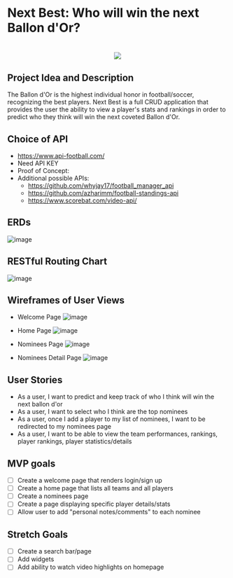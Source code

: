 # Next Best: Who will win the next Ballon d'Or?

<h1 align="center">
  <img src="https://library.sportingnews.com/styles/crop_style_16_9_tablet_2x/s3/2021-08/ballon-dor_jdrcxk2gyy5v1qbj8784anq4a.jpg?itok=ZlNPtzCQ">
 </h1>

## Project Idea and Description
The Ballon d'Or is the highest individual honor in football/soccer, recognizing the best players.
Next Best is a full CRUD application that provides the user the ability to view a player's stats and rankings in order to predict who they think will win the next coveted Ballon d'Or.

## Choice of API
- https://www.api-football.com/
- Need API KEY
- Proof of Concept: 
- Additional possible APIs:
  - https://github.com/whyjay17/football_manager_api
  - https://github.com/azharimm/football-standings-api  
  - https://www.scorebat.com/video-api/

## ERDs
![image](https://user-images.githubusercontent.com/96402339/156059461-c98fcb3a-b5ac-485f-b559-bf7fd8e36591.png)


## RESTful Routing Chart
![image](https://user-images.githubusercontent.com/96402339/155938542-ecbb3208-cad6-4208-bda6-481abd873561.png)


## Wireframes of User Views
- Welcome Page
![image](https://user-images.githubusercontent.com/96402339/155942721-e5ce1165-bc88-40ba-9101-b59d299cc0ba.png)

- Home Page
![image](https://user-images.githubusercontent.com/96402339/155942734-d7217140-3ae0-4d3c-b9a7-9747097443a5.png)

- Nominees Page
![image](https://user-images.githubusercontent.com/96402339/155942742-61694fa4-06fd-4030-9656-a6091f3d46d3.png)

- Nominees Detail Page
![image](https://user-images.githubusercontent.com/96402339/155942756-8d199010-862a-4c15-ba7d-a7da45742072.png)


## User Stories
- As a user, I want to predict and keep track of who I think will win the next ballon d'or 
- As a user, I want to select who I think are the top nominees
- As a user, once I add a player to my list of nominees, I want to be redirected to my nominees page
- As a user, I want to be able to view the team performances, rankings, player rankings, player statistics/details

## MVP goals
- [ ] Create a welcome page that renders login/sign up
- [ ] Create a home page that lists all teams and all players
- [ ] Create a nominees page
- [ ] Create a page displaying specific player details/stats
- [ ] Allow user to add "personal notes/comments" to each nominee

## Stretch Goals
- [ ] Create a search bar/page
- [ ] Add widgets
- [ ] Add ability to watch video highlights on homepage
